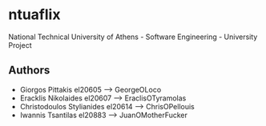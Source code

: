 # ntuaflix
National Technical University of Athens - Software Engineering - University Project

## Authors
+ Giorgos Pittakis el20605 --> GeorgeOLoco
+ Eracklis Nikolaides el20607 --> EraclisOTyramolas
+ Christodoulos Stylianides el20614 --> ChrisOPellouis
+ Iwannis Tsantilas el20883 --> JuanOMotherFucker